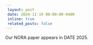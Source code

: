 ```yaml
---
 layout: post
 date: 2024-11-19 00:00:00-0400
 inline: true
 related_posts: false
---
```


Our NORA paper appears in DATE 2025.    
